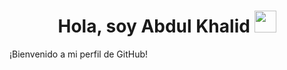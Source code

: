 <h1 align="center"><b>Hola, soy Abdul Khalid </b><img src="El texto del párrafo.gif" width="35"></h1>

¡Bienvenido a mi perfil de GitHub!

